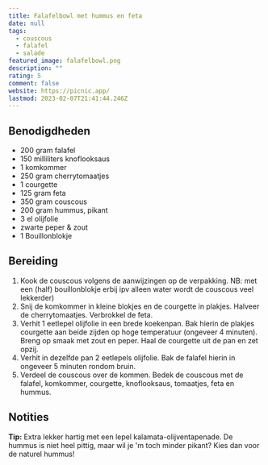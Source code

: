 ```yaml
---
title: Falafelbowl met hummus en feta
date: null
tags:
  - couscous
  - falafel
  - salade
featured_image: falafelbowl.png
description: ""
rating: 5
comment: false
website: https://picnic.app/
lastmod: 2023-02-07T21:41:44.246Z
---
```


## Benodigdheden

-   200 gram  falafel 
-   150 milliliters  knoflooksaus 
-   1  komkommer 
-   250 gram  cherrytomaatjes 
-   1  courgette 
-   125 gram  feta 
-   350 gram  couscous 
-   200 gram  hummus, pikant 
-   3  el olijfolie 
-   zwarte peper & zout 
-   1  Bouillonblokje  

## Bereiding

1.  Kook de couscous volgens de aanwijzingen op de verpakking. NB: met een (half) bouillonblokje erbij ipv alleen water wordt de couscous veel lekkerder) 
2.  Snij de komkommer in kleine blokjes en de courgette in plakjes. Halveer de cherrytomaatjes. Verbrokkel de feta. 
3.  Verhit 1 eetlepel olijfolie in een brede koekenpan. Bak hierin de plakjes courgette aan beide zijden op hoge temperatuur (ongeveer 4 minuten). Breng op smaak met zout en peper. Haal de courgette uit de pan en zet opzij. 
4.  Verhit in dezelfde pan 2 eetlepels olijfolie. Bak de falafel hierin in ongeveer 5 minuten rondom bruin. 
5.  Verdeel de couscous over de kommen. Bedek de couscous met de falafel, komkommer, courgette, knoflooksaus, tomaatjes, feta en hummus. 

## Notities

**Tip:** Extra lekker hartig met een lepel kalamata-olijventapenade. De hummus is niet heel pittig, maar wil je 'm toch minder pikant? Kies dan voor de naturel hummus!